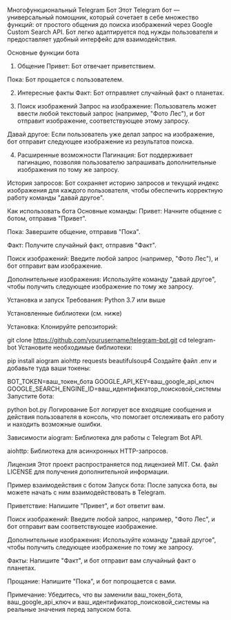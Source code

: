 Многофункциональный Telegram Бот
Этот Telegram бот — универсальный помощник, который сочетает в себе множество функций: от простого общения до поиска изображений через Google Custom Search API. Бот легко адаптируется под нужды пользователя и предоставляет удобный интерфейс для взаимодействия.

Основные функции бота
1. Общение
Привет: Бот отвечает приветствием.

Пока: Бот прощается с пользователем.

2. Интересные факты
Факт: Бот отправляет случайный факт о планетах.

3. Поиск изображений
Запрос на изображение: Пользователь может ввести любой текстовый запрос (например, "Фото Лес"), и бот отправит изображение, соответствующее этому запросу.

Давай другое: Если пользователь уже делал запрос на изображение, бот отправит следующее изображение из результатов поиска.

4. Расширенные возможности
Пагинация: Бот поддерживает пагинацию, позволяя пользователю запрашивать дополнительные изображения по тому же запросу.

История запросов: Бот сохраняет историю запросов и текущий индекс изображения для каждого пользователя, чтобы обеспечить корректную работу команды "давай другое".

Как использовать бота
Основные команды:
Привет: Начните общение с ботом, отправив "Привет".

Пока: Завершите общение, отправив "Пока".

Факт: Получите случайный факт, отправив "Факт".

Поиск изображений: Введите любой запрос (например, "Фото Лес"), и бот отправит вам изображение.

Дополнительные изображения: Используйте команду "давай другое", чтобы получить следующее изображение по тому же запросу.

Установка и запуск
Требования:
Python 3.7 или выше

Установленные библиотеки (см. ниже)

Установка:
Клонируйте репозиторий:

git clone https://github.com/yourusername/telegram-bot.git
cd telegram-bot
Установите необходимые библиотеки:

pip install aiogram aiohttp requests beautifulsoup4
Создайте файл .env и добавьте туда ваши токены:

BOT_TOKEN=ваш_токен_бота
GOOGLE_API_KEY=ваш_google_api_ключ
GOOGLE_SEARCH_ENGINE_ID=ваш_идентификатор_поисковой_системы
Запустите бота:

python bot.py
Логирование
Бот логирует все входящие сообщения и действия пользователя в консоль, что помогает отслеживать его работу и находить возможные ошибки.

Зависимости
aiogram: Библиотека для работы с Telegram Bot API.

aiohttp: Библиотека для асинхронных HTTP-запросов.

Лицензия
Этот проект распространяется под лицензией MIT. См. файл LICENSE для получения дополнительной информации.

Пример взаимодействия с ботом
Запуск бота: После запуска бота, вы можете начать с ним взаимодействовать в Telegram.

Приветствие: Напишите "Привет", и бот ответит вам.

Поиск изображений: Введите любой запрос, например, "Фото Лес", и бот отправит вам соответствующее изображение.

Дополнительные изображения: Используйте команду "давай другое", чтобы получить следующее изображение по тому же запросу.

Факты: Напишите "Факт", и бот отправит вам случайный факт о планетах.

Прощание: Напишите "Пока", и бот попрощается с вами.

Примечание: Убедитесь, что вы заменили ваш_токен_бота, ваш_google_api_ключ и ваш_идентификатор_поисковой_системы на реальные значения перед запуском бота.
